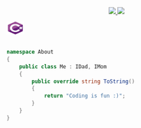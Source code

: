 <div align="center">
  <a href="https://github.com/voidotexe">
  <img height="180em" src="https://github-readme-stats.vercel.app/api?username=voidotexe&show_icons=true&theme=tokyonight&include_all_commits=true&count_private=true"/>
  <img height="180em" src="https://github-readme-stats.vercel.app/api/top-langs/?username=voidotexe&layout=compact&langs_count=7&theme=tokyonight"/>
</div>

<img align="center" height="30" width="40" src="https://raw.githubusercontent.com/devicons/devicon/master/icons/csharp/csharp-original.svg"></img>
<br/><br/>
```csharp
namespace About
{
    public class Me : IDad, IMom
    {
        public override string ToString()
        {
            return "Coding is fun :)";
        }
    }
}
```
